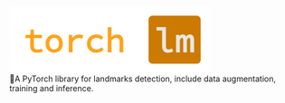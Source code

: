 ![torchlm-logo](docs/res/logo.png)    
💎A PyTorch library for landmarks detection, include data augmentation, training and inference.
